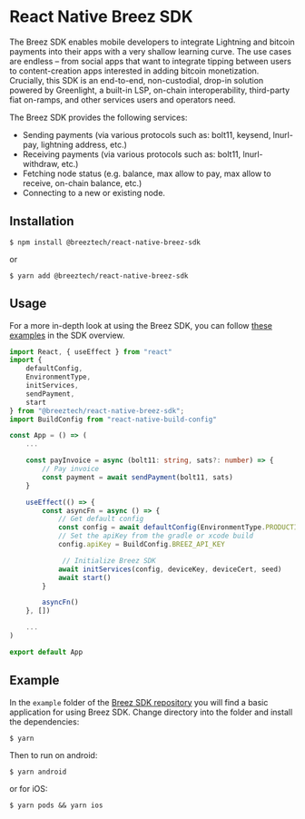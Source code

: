 # React Native Breez SDK

The Breez SDK enables mobile developers to integrate Lightning and bitcoin payments into their apps with a very shallow learning curve. The use cases are endless – from social apps that want to integrate tipping between users to content-creation apps interested in adding bitcoin monetization. Crucially, this SDK is an end-to-end, non-custodial, drop-in solution powered by Greenlight, a built-in LSP, on-chain interoperability, third-party fiat on-ramps, and other services users and operators need.
   
The Breez SDK provides the following services:
* Sending payments (via various protocols such as: bolt11, keysend, lnurl-pay, lightning address, etc.)
* Receiving payments (via various protocols such as: bolt11, lnurl-withdraw, etc.)
* Fetching node status (e.g. balance, max allow to pay, max allow to receive, on-chain balance, etc.)
* Connecting to a new or existing node.

## Installation

```console
$ npm install @breeztech/react-native-breez-sdk
```
or
```console
$ yarn add @breeztech/react-native-breez-sdk
```

## Usage
For a more in-depth look at using the Breez SDK, you can follow [these examples](https://sdk-doc.breez.technology/) in the SDK overview.
```ts
import React, { useEffect } from "react"
import { 
    defaultConfig,
    EnvironmentType,
    initServices,
    sendPayment,
    start 
} from "@breeztech/react-native-breez-sdk";
import BuildConfig from "react-native-build-config"

const App = () => (
    ...

    const payInvoice = async (bolt11: string, sats?: number) => {
        // Pay invoice
        const payment = await sendPayment(bolt11, sats)
    }

    useEffect(() => {
        const asyncFn = async () => {
            // Get default config
            const config = await defaultConfig(EnvironmentType.PRODUCTION)
            // Set the apiKey from the gradle or xcode build
            config.apiKey = BuildConfig.BREEZ_API_KEY

             // Initialize Breez SDK
            await initServices(config, deviceKey, deviceCert, seed)
            await start()
        }

        asyncFn()
    }, [])

    ...
)

export default App
```

## Example

In the `example` folder of the [Breez SDK repository](https://github.com/breez/breez-sdk/tree/main/libs/sdk-react-native/example) you will find a basic application for using Breez SDK. Change directory into the folder and install the dependencies:
```console
$ yarn
```
Then to run on android:
```console
$ yarn android
```
or for iOS:
```console
$ yarn pods && yarn ios
```
